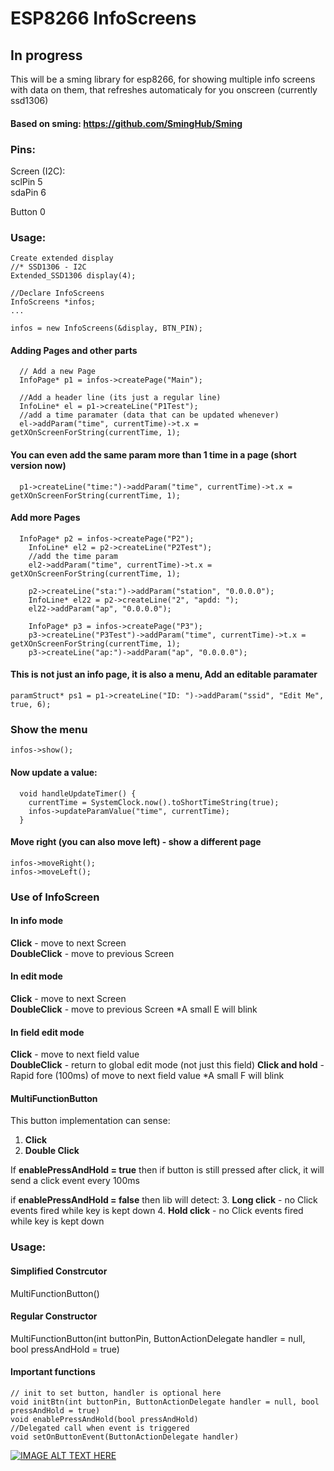 # ESP8266 InfoScreens

## In progress
This will be a sming library for esp8266, for showing multiple info screens with data on them, that refreshes automaticaly for you onscreen (currently ssd1306)

#### Based on sming: https://github.com/SmingHub/Sming

### Pins:

Screen (I2C): </br>
sclPin 5</br>
sdaPin 6

Button 0

### Usage:

```
Create extended display
//* SSD1306 - I2C
Extended_SSD1306 display(4);

//Declare InfoScreens
InfoScreens *infos;
...

infos = new InfoScreens(&display, BTN_PIN);
```

#### Adding Pages and other parts
```
  // Add a new Page
  InfoPage* p1 = infos->createPage("Main");

  //Add a header line (its just a regular line)
  InfoLine* el = p1->createLine("P1Test");
  //add a time paramater (data that can be updated whenever)
  el->addParam("time", currentTime)->t.x = getXOnScreenForString(currentTime, 1);
```

#### You can even add the same param more than 1 time in a page (short version now)
```
  p1->createLine("time:")->addParam("time", currentTime)->t.x = getXOnScreenForString(currentTime, 1);
```

#### Add more Pages
```
  InfoPage* p2 = infos->createPage("P2");
	InfoLine* el2 = p2->createLine("P2Test");
	//add the time param
	el2->addParam("time", currentTime)->t.x = getXOnScreenForString(currentTime, 1);

	p2->createLine("sta:")->addParam("station", "0.0.0.0");
	InfoLine* el22 = p2->createLine("2", "apdd: ");
	el22->addParam("ap", "0.0.0.0");

	InfoPage* p3 = infos->createPage("P3");
	p3->createLine("P3Test")->addParam("time", currentTime)->t.x = getXOnScreenForString(currentTime, 1);
	p3->createLine("ap:")->addParam("ap", "0.0.0.0");

```

#### This is not just an info page, it is also a menu, Add an editable paramater

```
paramStruct* ps1 = p1->createLine("ID: ")->addParam("ssid", "Edit Me", true, 6);
```

### Show the menu
```
infos->show();
```

#### Now update a value:
```
  void handleUpdateTimer() {
  	currentTime = SystemClock.now().toShortTimeString(true);
  	infos->updateParamValue("time", currentTime);
  }
```

#### Move right (you can also move left) - show a different page
```
infos->moveRight();
infos->moveLeft();
```

### Use of InfoScreen

#### In info mode
**Click** - move to next Screen </br>
**DoubleClick** - move to previous Screen
#### In edit mode
**Click** - move to next Screen </br>
**DoubleClick** - move to previous Screen
\*A small E will blink
#### In field edit mode
**Click** - move to next field value </br>
**DoubleClick** - return to global edit mode (not just this field)
**Click and hold** - Rapid fore (100ms) of move to next field value
\*A small F will blink
#### MultiFunctionButton
This button implementation can sense:

1. **Click**
2. **Double Click**

If **enablePressAndHold = true** then if button is still pressed after click, it will send a
click event every 100ms

if **enablePressAndHold = false** then lib will detect:
3. **Long click** - no Click events fired while key is kept down
4. **Hold click** - no Click events fired while key is kept down

### Usage:
#### Simplified Constrcutor</br>
MultiFunctionButton() </br>

#### Regular Constructor
MultiFunctionButton(int buttonPin, ButtonActionDelegate handler = null, bool pressAndHold = true)</br>

#### Important functions
```
// init to set button, handler is optional here
void initBtn(int buttonPin, ButtonActionDelegate handler = null, bool pressAndHold = true)
void enablePressAndHold(bool pressAndHold)
//Delegated call when event is triggered
void setOnButtonEvent(ButtonActionDelegate handler)
```

[![IMAGE ALT TEXT HERE](http://img.youtube.com/vi/Kv1fsxQzNcM/0.jpg)](https://www.youtube.com/watch?v=Kv1fsxQzNcMo)
